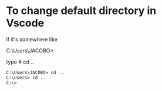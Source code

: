 # To change default directory in Vscode

If it's somewhere like  

  C:\Users\JACOBO>

  type # cd .. 
  
    C:\Users\JACOBO> cd ..
    C:\Users> cd ..
    C:\>
   
